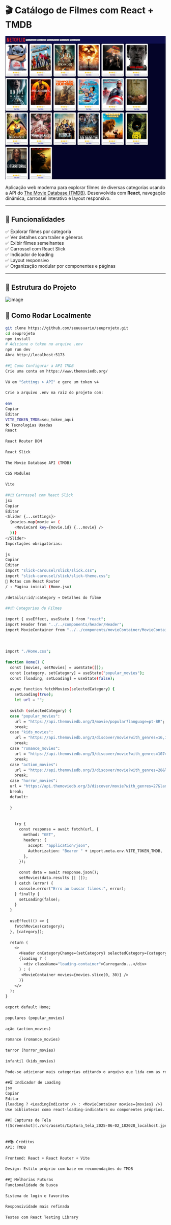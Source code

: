# 🎬 Catálogo de Filmes com React + TMDB
![Screenshot](./src/assets/Captura%20de%20tela_2-6-2025_18244_localhost.jpeg)




Aplicação web moderna para explorar filmes de diversas categorias usando a API do [The Movie Database (TMDB)](https://www.themoviedb.org/). Desenvolvida com **React**, navegação dinâmica, carrossel interativo e layout responsivo.

---

## 🧩 Funcionalidades

✅ Explorar filmes por categoria  
✅ Ver detalhes com trailer e gêneros  
✅ Exibir filmes semelhantes  
✅ Carrossel com React Slick  
✅ Indicador de loading  
✅ Layout responsivo  
✅ Organização modular por componentes e páginas

---

## 📁 Estrutura do Projeto

![image](https://github.com/user-attachments/assets/f93ae10b-d152-400d-be11-2033033cce37)

## 🚀 Como Rodar Localmente

```bash
git clone https://github.com/seuusuario/seuprojeto.git
cd seuprojeto
npm install
# Adicione o token no arquivo .env
npm run dev
Abra http://localhost:5173

##🔐 Como Configurar a API TMDB
Crie uma conta em https://www.themoviedb.org/

Vá em "Settings > API" e gere um token v4

Crie o arquivo .env na raiz do projeto com:

env
Copiar
Editar
VITE_TOKEN_TMDB=seu_token_aqui
🛠️ Tecnologias Usadas
React

React Router DOM

React Slick

The Movie Database API (TMDB)

CSS Modules

Vite

##🎞️ Carrossel com React Slick
jsx
Copiar
Editar
<Slider {...settings}>
  {movies.map(movie => (
    <MovieCard key={movie.id} {...movie} />
  ))}
</Slider>
Importações obrigatórias:

js
Copiar
Editar
import "slick-carousel/slick/slick.css";
import "slick-carousel/slick/slick-theme.css";
🔄 Rotas com React Router
/ → Página inicial (Home.jsx)

/details/:id/:category → Detalhes do filme

##📦 Categorias de Filmes

import { useEffect, useState } from "react";
import Header from "../../components/header/Header";
import MovieContainer from "../../components/movieContainer/MovieContainer";



import "./Home.css";

function Home() {
  const [movies, setMovies] = useState([]);
  const [category, setCategory] = useState("popular_movies");
  const [loading, setLoading] = useState(false);

  async function fetchMovies(selectedCategory) {
    setLoading(true);
    let url = "";

  switch (selectedCategory) {
  case "popular_movies":
    url = "https://api.themoviedb.org/3/movie/popular?language=pt-BR";
    break;
  case "kids_movies":
    url = "https://api.themoviedb.org/3/discover/movie?with_genres=16,10751&certification_country=BR&certification.lte=L&language=pt-BR";
    break;
  case "romance_movies":
    url = "https://api.themoviedb.org/3/discover/movie?with_genres=10749&language=pt-BR";
    break;
  case "action_movies":
    url = "https://api.themoviedb.org/3/discover/movie?with_genres=28&language=pt-BR";
    break;
  case "horror_movies":
  url = "https://api.themoviedb.org/3/discover/movie?with_genres=27&language=pt-BR";
  break;
  default:
   
  }


    try {
      const response = await fetch(url, {
        method: "GET",
        headers: {
          accept: "application/json",
          Authorization: "Bearer " + import.meta.env.VITE_TOKEN_TMDB,
        },
      });

      const data = await response.json();
      setMovies(data.results || []);
    } catch (error) {
      console.error("Erro ao buscar filmes:", error);
    } finally {
      setLoading(false);
    }
  }

  useEffect(() => {
    fetchMovies(category);
  }, [category]);

  return (
    <>
      <Header onCategoryChange={setCategory} selectedCategory={category} />
      {loading ? (
        <div className="loading-container">Carregando...</div>
      ) : (
       <MovieContainer movies={movies.slice(0, 30)} />
      )}
    </>
  );
}

export default Home;

populares (popular_movies)

ação (action_movies)

romance (romance_movies)

terror (horror_movies)

infantil (kids_movies)

Pode-se adicionar mais categorias editando o arquivo que lida com as routes ou API URLs.

##⏳ Indicador de Loading
jsx
Copiar
Editar
{loading ? <LoadingIndicator /> : <MovieContainer movies={movies} />}
Use bibliotecas como react-loading-indicators ou componentes próprios.

##📸 Capturas de Tela
![Screenshot](./src/assets/Captura_tela_2025-06-02_182028_localhost.jpeg)


##📚 Créditos
API: TMDB

Frontend: React + React Router + Vite

Design: Estilo próprio com base em recomendações do TMDB

##📌 Melhorias Futuras
Funcionalidade de busca

Sistema de login e favoritos

Responsividade mais refinada

Testes com React Testing Library

